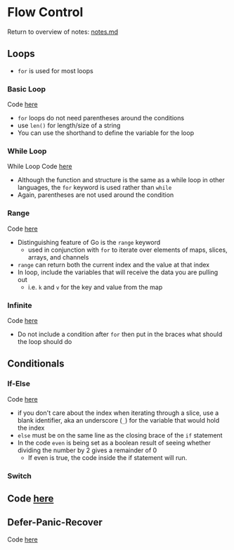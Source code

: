 # Flow Control
Return to overview of notes: [notes.md](../notes.md)

## Loops

- `for` is used for most loops

### Basic Loop
Code [here](loop-basic/begin/main.go)

- `for` loops do not need parentheses around the conditions
- use `len()` for length/size of a string
- You can use the shorthand to define the variable for the loop

### While Loop
While Loop Code [here](loop-while/begin/main.go)

- Although the function and structure is the same as a while loop in other languages, the `for` keyword is used rather than `while`
- Again, parentheses are not used around the condition

### Range
Code [here](loop-range/begin/main.go)

- Distinguishing feature of Go is the `range` keyword
  - used in conjunction with `for` to iterate over elements of maps, slices, arrays, and channels
- `range` can return both the current index and the value at that index
- In loop, include the variables that will receive the data you are pulling out
  - i.e. `k` and `v` for the key and value from the map

### Infinite
Code [here](loop-infinite/main.go)

- Do not include a condition after `for` then put in the braces what should the loop should do


## Conditionals

### If-Else
Code [here](if-else/begin/main.go)

- if you don't care about the index when iterating through a slice, use a blank identifier, aka an underscore (`_`) for the variable that would hold the index
- `else` must be on the same line as the closing brace of the `if` statement
- In the code `even` is being set as a boolean result of seeing whether dividing the number by 2 gives a remainder of 0
  - If even is true, the code inside the if statement will run. 

### Switch
Code [here](switch/begin/main.go)
- 

## Defer-Panic-Recover
Code [here](defer-panic-recover/begin/main.go)